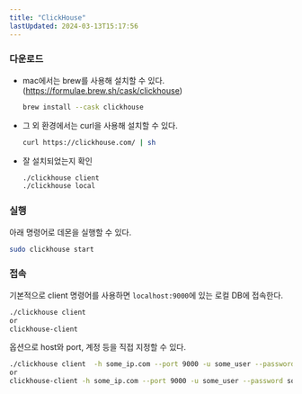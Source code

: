 ```yaml
---
title: "ClickHouse"
lastUpdated: 2024-03-13T15:17:56
---
```



### 다운로드

- mac에서는 brew를 사용해 설치할 수 있다. (https://formulae.brew.sh/cask/clickhouse)

    ```bash
    brew install --cask clickhouse
    ```

- 그 외 환경에서는 curl을 사용해 설치할 수 있다.

    ```bash
    curl https://clickhouse.com/ | sh
    ```

- 잘 설치되었는지 확인

    ```bash
    ./clickhouse client
    ./clickhouse local
    ```

### 실행

아래 명령어로 데몬을 실행할 수 있다.

```bash
sudo clickhouse start
```

### 접속

기본적으로 client 명령어를 사용하면 `localhost:9000`에 있는 로컬 DB에 접속한다.

```bash
./clickhouse client
or
clickhouse-client
```

옵션으로 host와 port, 계정 등을 직접 지정할 수 있다.

```bash
./clickhouse client  -h some_ip.com --port 9000 -u some_user --password some_password -d some_db
or
clickhouse-client -h some_ip.com --port 9000 -u some_user --password some_password -d some_db
```